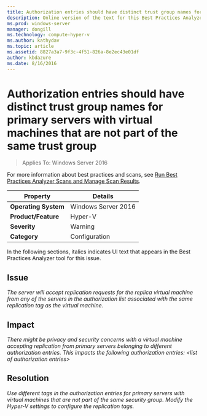 ```yaml
---
title: Authorization entries should have distinct trust group names for primary servers with virtual machines that are not part of the same trust group
description: Online version of the text for this Best Practices Analyzer rule.
ms.prod: windows-server
manager: dongill
ms.technology: compute-hyper-v
ms.author: kathydav
ms.topic: article
ms.assetid: 8827a3a7-9f3c-4f51-826a-8e2ec43e01df
author: kbdazure
ms.date: 8/16/2016
---
```

# Authorization entries should have distinct trust group names for primary servers with virtual machines that are not part of the same trust group

>Applies To: Windows Server 2016

For more information about best practices and scans, see [Run Best Practices Analyzer Scans and Manage Scan Results](https://go.microsoft.com/fwlink/p/?LinkID=223177).  
  
|Property|Details|  
|-|-|  
|**Operating System**|Windows Server 2016|  
|**Product/Feature**|Hyper-V|  
|**Severity**|Warning|  
|**Category**|Configuration|  
  
In the following sections, italics indicates UI text that appears in the Best Practices Analyzer tool for this issue.  
  
## **Issue**  
*The server will accept replication requests for the replica virtual machine from any of the servers in the authorization list associated with the same replication tag as the virtual machine.*  
  
## **Impact**  
*There might be privacy and security concerns with a virtual machine accepting replication from primary servers belonging to different authorization entries. This impacts the following authorization entries: \<list of authorization entries>*  
  
## **Resolution**  
*Use different tags in the authorization entries for primary servers with virtual machines that are not part of the same security group. Modify the Hyper-V settings to configure the replication tags.*  
  


